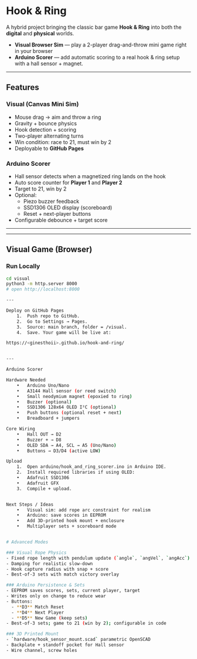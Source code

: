 # Hook & Ring 

A hybrid project bringing the classic bar game **Hook & Ring** into both the **digital** and **physical** worlds.

- **Visual Browser Sim** — play a 2-player drag-and-throw mini game right in your browser 
- **Arduino Scorer** — add automatic scoring to a real hook & ring setup with a hall sensor + magnet.

---

## Features

### Visual (Canvas Mini Sim)
- Mouse drag → aim and throw a ring
- Gravity + bounce physics
- Hook detection + scoring
- Two-player alternating turns
- Win condition: race to 21, must win by 2
- Deployable to **GitHub Pages**

### Arduino Scorer
- Hall sensor detects when a magnetized ring lands on the hook
- Auto score counter for **Player 1** and **Player 2**
- Target to 21, win by 2
- Optional:
  - Piezo buzzer feedback
  - SSD1306 OLED display (scoreboard)
  - Reset + next-player buttons
- Configurable debounce + target score

---

---

## Visual Game (Browser)

### Run Locally
```bash
cd visual
python3 -m http.server 8000
# open http://localhost:8000

---

Deploy on GitHub Pages
	1.	Push repo to GitHub.
	2.	Go to Settings → Pages.
	3.	Source: main branch, folder = /visual.
	4.	Save. Your game will be live at:

https://<ginesthoii>.github.io/hook-and-ring/


---

Arduino Scorer

Hardware Needed
	•	Arduino Uno/Nano
	•	A3144 Hall sensor (or reed switch)
	•	Small neodymium magnet (epoxied to ring)
	•	Buzzer (optional)
	•	SSD1306 128x64 OLED I²C (optional)
	•	Push buttons (optional reset + next)
	•	Breadboard + jumpers

Core Wiring
	•	Hall OUT → D2
	•	Buzzer + → D8
	•	OLED SDA → A4, SCL → A5 (Uno/Nano)
	•	Buttons → D3/D4 (active LOW)

Upload
	1.	Open arduino/hook_and_ring_scorer.ino in Arduino IDE.
	2.	Install required libraries if using OLED:
	•	Adafruit SSD1306
	•	Adafruit GFX
	3.	Compile + upload.


Next Steps / Ideas
	•	Visual sim: add rope arc constraint for realism
	•	Arduino: save scores in EEPROM
	•	Add 3D-printed hook mount + enclosure
	•	Multiplayer sets + scoreboard mode


# Advanced Modes

### Visual Rope Physics
- Fixed rope length with pendulum update (`angle`, `angVel`, `angAcc`)
- Damping for realistic slow-down
- Hook capture radius with snap + score
- Best-of-3 sets with match victory overlay

### Arduino Persistence & Sets
- EEPROM saves scores, sets, current player, target
- Writes only on change to reduce wear
- Buttons:
  - **D3** Match Reset
  - **D4** Next Player
  - **D5** New Game (keep sets)
- Best-of-3 sets; game to 21 (win by 2); configurable in code

### 3D Printed Mount
- `hardware/hook_sensor_mount.scad` parametric OpenSCAD
- Backplate + standoff pocket for Hall sensor
- Wire channel, screw holes